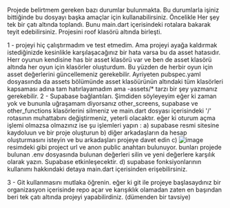 Projede belirtmem gereken bazı durumlar bulunmakta. Bu durumlarla işiniz bittiğinde bu dosyayı başka amaçlar için kullanabilirsiniz.
Öncelikle Her şey tek bir çatı altında toplandı. Bunu main.dart içerisindeki rotalara bakarak teyit edebilirsiniz. Projesini roof klasörü altında birleşti. 

1 - projeyi hiç çalıştırmadım ve test etmedim. Ama projeyi ayağa kaldırmak istediğinizde kesinlikle karşılaşacağınız bir hata varsa bu da asset hatasıdır. Herr oyunun kendisine has bir asset klasörü var ve ben de asset klasörü altında her oyun için klasörler oluşturdum. Bu yüzden de herbir oyun için asset değerlerini güncellemeniz gerekebilir. Ayriyeten pubspec.yaml dosyasıında da assets bölümünde asset klasöürünün altındaki tüm klasörleri kapsaması adına tam hatırlayamadım ama -assets/* tarzı bir şey yazmanız gerekebilir. 
2 - Supabase bağlantıları. Şimdiden söyleyeyim eğer ki zaman yok ve bununla uğraşamam diyorsanız other_screens, supabase ve other_functions klasörlerini silmeniz ve main.dart dosyası içerisindeki '/' rotasının muhattabını değiştirmeniz,  yeterli olacaktır. eğer ki oturum açma işlemi olmazsa olmazınız ise şu işlemleri yapın : 
    a) supabase resmi sitesine kaydoluun ve bir proje oluşturun
    b) diğer arkadaşların da hesap oluşturmasını isteyin ve bu arkadaşları projeye davet edin
    c) ![image](https://github.com/user-attachments/assets/04b5c457-0045-4fd7-893a-fc1a05f14651) resimdeki gibi project url ve  anon public anahtarı bulunuyor. bunları projede bulunan .env dosyasında bulunan değerleri silin ve yeni değerlere karşılık olarak yazın. Supabase etkinleşecektir.
    d) supabase fonksiyonlarının kullanımı hakkındaki detaya main.dart içerisinden erişebilirsiniz. 
  
3 - Git kullanmasını mutlaka öğrenin. eğer ki git ile projeye başlasaydınız bir organizasyon içerisinde repo açar ve karışıklık olamadan zaten en başından beri tek çatı altında projeyi yapabilirdiniz. (dümenden bir tavsiye)

